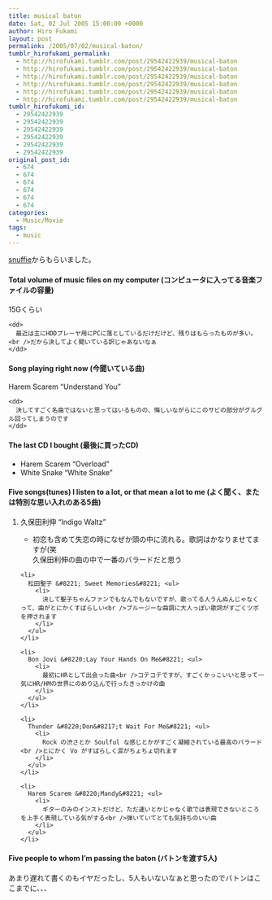 ```yaml
---
title: musical baton
date: Sat, 02 Jul 2005 15:00:00 +0000
author: Hiro Fukami
layout: post
permalink: /2005/07/02/musical-baton/
tumblr_hirofukami_permalink:
  - http://hirofukami.tumblr.com/post/29542422939/musical-baton
  - http://hirofukami.tumblr.com/post/29542422939/musical-baton
  - http://hirofukami.tumblr.com/post/29542422939/musical-baton
  - http://hirofukami.tumblr.com/post/29542422939/musical-baton
  - http://hirofukami.tumblr.com/post/29542422939/musical-baton
  - http://hirofukami.tumblr.com/post/29542422939/musical-baton
tumblr_hirofukami_id:
  - 29542422939
  - 29542422939
  - 29542422939
  - 29542422939
  - 29542422939
  - 29542422939
original_post_id:
  - 674
  - 674
  - 674
  - 674
  - 674
  - 674
categories:
  - Music/Movie
tags:
  - music
---
```

<div class="section">
  <p>
    <a href="http://d.hatena.ne.jp/snuffie/" target="_blank">snuffie</a>からもらいました。
  </p>
  
  <h4>
    Total volume of music files on my computer (コンピュータに入ってる音楽ファイルの容量)
  </h4>
  
  <dl>
    <dt>
      15Gくらい
    </dt>
    
    <dd>
      最近は主にHDDプレーヤ用にPCに落としているだけだけど、残りはもらったものが多い。<br />だから決してよく聞いている訳じゃあないなぁ
    </dd>
  </dl>
  
  <h4>
    Song playing right now (今聞いている曲)
  </h4>
  
  <dl>
    <dt>
      Harem Scarem &#8220;Understand You&#8221;
    </dt>
    
    <dd>
      決してすごく名曲ではないと思ってはいるものの、悔しいながらにこのサビの部分がグルグル回ってしまうのです
    </dd>
  </dl>
  
  <h4>
    The last CD I bought (最後に買ったCD)
  </h4>
  
  <ul>
    <li>
      Harem Scarem &#8220;Overload&#8221;
    </li>
    <li>
      White Snake &#8220;White Snake&#8221;
    </li>
  </ul>
  
  <h4>
    Five songs(tunes) I listen to a lot, or that mean a lot to me (よく聞く、または特別な思い入れのある5曲)
  </h4>
  
  <ol>
    <li>
      久保田利伸 &#8220;Indigo Waltz&#8221;</p> <ul>
        <li>
          初恋も含めて失恋の時になぜか頭の中に流れる。歌詞はかなりませてますが(笑<br />久保田利伸の曲の中で一番のバラードだと思う
        </li>
      </ul>
    </li>
    
    <li>
      松田聖子 &#8221; Sweet Memories&#8221; <ul>
        <li>
          決して聖子ちゃんファンでもなんでもないですが、歌ってる人うんぬんじゃなくって、曲がとにかくすばらしい<br />ブルージーな曲調に大人っぽい歌詞がすごくツボを押されます
        </li>
      </ul>
    </li>
    
    <li>
      Bon Jovi &#8220;Lay Your Hands On Me&#8221; <ul>
        <li>
          最初にHRとして出会った曲<br />コテコテですが、すごくかっこいいと思って一気にHR/HMの世界にのめり込んで行ったきっかけの曲
        </li>
      </ul>
    </li>
    
    <li>
      Thunder &#8220;Don&#8217;t Wait For Me&#8221; <ul>
        <li>
          Rock の渋さとか Soulful な感じとかがすごく凝縮されている最高のバラード<br />とにかく Vo がすばらしく涙がちょちょ切れます
        </li>
      </ul>
    </li>
    
    <li>
      Harem Scarem &#8220;Mandy&#8221; <ul>
        <li>
          ギターのみのインストだけど、ただ速いとかじゃなく歌では表現できないところを上手く表現している気がする<br />弾いていてとても気持ちのいい曲
        </li>
      </ul>
    </li>
  </ol>
  
  <h4>
    Five people to whom I&#8217;m passing the baton (バトンを渡す5人)
  </h4>
  
  <p>
    あまり遅れて書くのもイヤだったし、5人もいないなぁと思ったのでバトンはここまでに、、、
  </p>
</div>